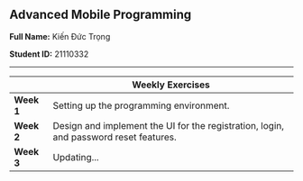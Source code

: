 ## Advanced Mobile Programming

**Full Name:** Kiến Đức Trọng

**Student ID:** 21110332

---

|            | **Weekly Exercises**                                                                   |
| ---------- | ------------------------------------------------------------------------------------- |
| **Week 1** | Setting up the programming environment.                                               |
| **Week 2** | Design and implement the UI for the registration, login, and password reset features. |
| **Week 3** | Updating...                                                                           |
